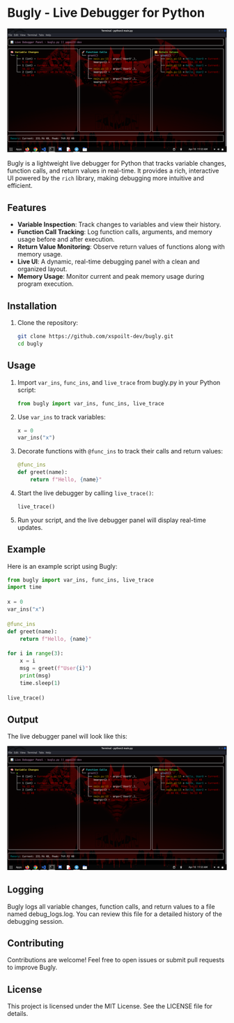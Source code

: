
# Bugly - Live Debugger for Python

![Bugly UI](https://github.com/xspoilt-dev/bugly/blob/main/ss/Screenshot%20from%202025-04-10%2011-53-37.png?raw=true)

Bugly is a lightweight live debugger for Python that tracks variable changes, function calls, and return values in real-time. It provides a rich, interactive UI powered by the `rich` library, making debugging more intuitive and efficient.

## Features

- **Variable Inspection**: Track changes to variables and view their history.
- **Function Call Tracking**: Log function calls, arguments, and memory usage before and after execution.
- **Return Value Monitoring**: Observe return values of functions along with memory usage.
- **Live UI**: A dynamic, real-time debugging panel with a clean and organized layout.
- **Memory Usage**: Monitor current and peak memory usage during program execution.

## Installation

1. Clone the repository:
   ```bash
   git clone https://github.com/xspoilt-dev/bugly.git
   cd bugly
   ```

## Usage

1. Import `var_ins`, `func_ins`, and `live_trace` from bugly.py in your Python script:
   ```python
   from bugly import var_ins, func_ins, live_trace
   ```

2. Use `var_ins` to track variables:
   ```python
   x = 0
   var_ins("x")
   ```

3. Decorate functions with `@func_ins` to track their calls and return values:
   ```python
   @func_ins
   def greet(name):
       return f"Hello, {name}"
   ```

4. Start the live debugger by calling `live_trace()`:
   ```python
   live_trace()
   ```

5. Run your script, and the live debugger panel will display real-time updates.

## Example

Here is an example script using Bugly:

```python
from bugly import var_ins, func_ins, live_trace
import time

x = 0
var_ins("x")

@func_ins
def greet(name):
    return f"Hello, {name}"

for i in range(3):
    x = i
    msg = greet(f"User{i}")
    print(msg)
    time.sleep(1)

live_trace()
```

## Output

The live debugger panel will look like this:

![Bugly UI](https://github.com/xspoilt-dev/bugly/blob/main/ss/Screenshot%20from%202025-04-10%2011-53-37.png?raw=true)

## Logging

Bugly logs all variable changes, function calls, and return values to a file named debug_logs.log. You can review this file for a detailed history of the debugging session.

## Contributing

Contributions are welcome! Feel free to open issues or submit pull requests to improve Bugly.

## License

This project is licensed under the MIT License. See the LICENSE file for details.

